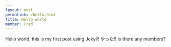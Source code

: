 ```yaml
---
layout: post
permalink: /hello.html
title: Hello world
member: Fred
---
```


Hello world, this is my first post using Jekyll! やった!!
Is there any members?
